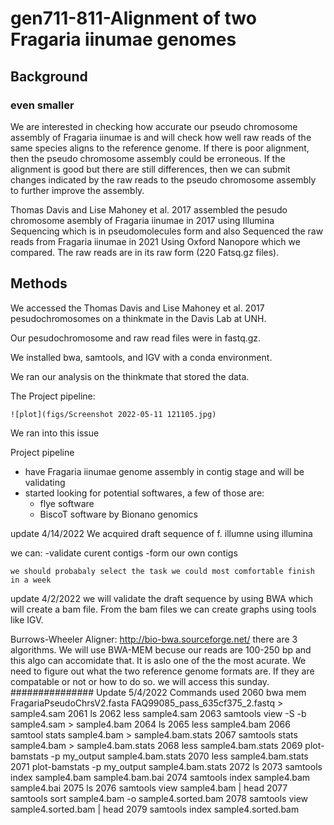 # gen711-811-Alignment of two Fragaria iinumae genomes 
## Background
### even smaller
We are interested in checking how accurate our pseudo chromosome assembly of Fragaria iinumae is and will check how well raw reads of the same species aligns to the reference genome. 
If there is poor alignment, then the pseudo chromosome assembly could be erroneous. 
If the alignment is good but there are still differences, then we can submit changes indicated by the raw reads to the pseudo chromosome assembly to further improve the assembly. 

Thomas Davis and Lise Mahoney et al. 2017 assembled the pesudo chromosome asembly of Fragaria iinumae in 2017 using Illumina Sequencing which is in pseudomolecules form and also Sequenced the raw reads from Fragaria iinumae in 2021 Using Oxford Nanopore which we compared. The raw reads are in its raw form (220 Fatsq.gz files).


## Methods
We accessed the Thomas Davis and Lise Mahoney et al. 2017 pesudochromosomes on a thinkmate in the Davis Lab at UNH. 

Our pesudochromosome and raw read files were in fastq.gz.

We installed bwa, samtools, and IGV with a conda environment.

We ran our analysis on the thinkmate that stored the data. 

The Project pipeline:

```
![plot](figs/Screenshot 2022-05-11 121105.jpg)
```


We ran into this issue


Project pipeline
- have Fragaria iinumae genome assembly in contig stage and will be validating
- started looking for potential softwares, a few of those are: 
    - flye software 
    - BiscoT software by Bionano genomics

update
4/14/2022
We acquired draft sequence of f. illumne using illumina

we can:
    -validate curent contigs
    -form our own contigs
    
    we should probabaly select the task we could most comfortable finish in a week 
    

update
4/2/2022 
we will validate the draft sequence by using BWA which will create a bam file. From the bam files we can create graphs using tools like IGV.

Burrows-Wheeler Aligner: http://bio-bwa.sourceforge.net/
there are 3 algorithms. We will use BWA-MEM becuse our reads are 100-250 bp and this algo can accomidate that. It is aslo one of the the most acurate.
We need to figure out what the two reference genome formats are. If they are compatable or not or how to do so. we will access this sunday.
###############
Update 5/4/2022
Commands used 
 2060  bwa mem FragariaPseudoChrsV2.fasta FAQ99085_pass_635cf375_2.fastq > sample4.sam
 2061  ls
 2062  less sample4.sam 
 2063  samtools view -S -b sample4.sam > sample4.bam
 2064  ls
 2065  less sample4.bam 
 2066  samtool stats sample4.bam > sample4.bam.stats
 2067  samtools stats sample4.bam > sample4.bam.stats
 2068  less sample4.bam.stats 
 2069  plot-bamstats -p my_output sample4.bam.stats 
 2070  less sample4.bam.stats 
 2071  plot-bamstats -p my_output sample4.bam.stats 
 2072  ls
 2073  samtools index sample4.bam sample4.bam.bai
 2074  samtools index sample4.bam sample4.bai
 2075  ls
 2076  samtools view sample4.bam | head
 2077  samtools sort sample4.bam -o sample4.sorted.bam
 2078  samtools view sample4.sorted.bam | head
 2079  samtools index sample4.sorted.bam


